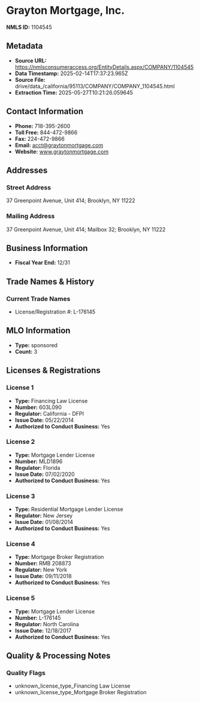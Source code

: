 # Grayton Mortgage, Inc.

**NMLS ID:** 1104545

## Metadata
- **Source URL:** https://nmlsconsumeraccess.org/EntityDetails.aspx/COMPANY/1104545
- **Data Timestamp:** 2025-02-14T17:37:23.965Z
- **Source File:** drive/data_/california/95113/COMPANY/COMPANY_1104545.html
- **Extraction Time:** 2025-05-27T10:21:26.059645

## Contact Information
- **Phone:** 718-395-2600
- **Toll Free:** 844-472-9866
- **Fax:** 224-472-9866
- **Email:** acct@graytonmortgage.com
- **Website:** www.graytonmortgage.com

## Addresses
### Street Address
37 Greenpoint Avenue, Unit 414; Brooklyn, NY 11222

### Mailing Address
37 Greenpoint Avenue, Unit 414; Mailbox 32; Brooklyn, NY 11222

## Business Information
- **Fiscal Year End:** 12/31

## Trade Names & History
### Current Trade Names
- License/Registration #: L-176145

## MLO Information
- **Type:** sponsored
- **Count:** 3

## Licenses & Registrations

### License 1
- **Type:** Financing Law License
- **Number:** 603L090
- **Regulator:** California - DFPI
- **Issue Date:** 05/22/2014
- **Authorized to Conduct Business:** Yes

### License 2
- **Type:** Mortgage Lender License
- **Number:** MLD1896
- **Regulator:** Florida
- **Issue Date:** 07/02/2020
- **Authorized to Conduct Business:** Yes

### License 3
- **Type:** Residential Mortgage Lender License
- **Regulator:** New Jersey
- **Issue Date:** 01/08/2014
- **Authorized to Conduct Business:** Yes

### License 4
- **Type:** Mortgage Broker Registration
- **Number:** RMB 208873
- **Regulator:** New York
- **Issue Date:** 09/11/2018
- **Authorized to Conduct Business:** Yes

### License 5
- **Type:** Mortgage Lender License
- **Number:** L-176145
- **Regulator:** North Carolina
- **Issue Date:** 12/18/2017
- **Authorized to Conduct Business:** Yes

## Quality & Processing Notes
### Quality Flags
- unknown_license_type_Financing Law License
- unknown_license_type_Mortgage Broker Registration
